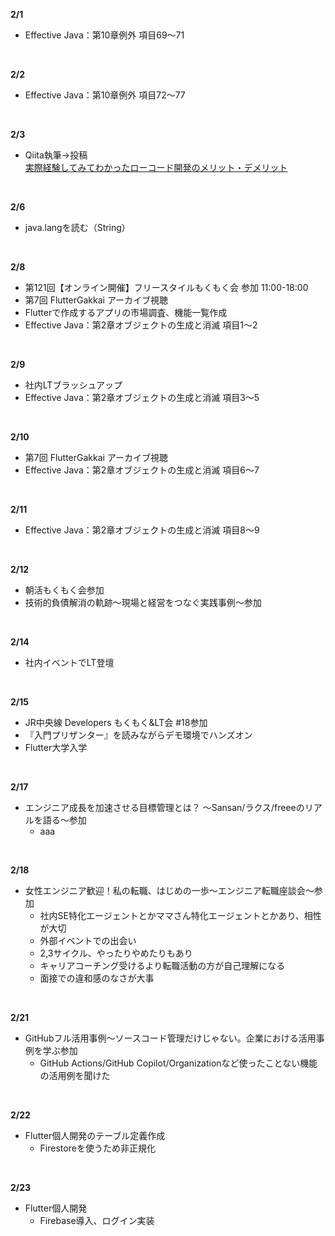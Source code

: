 **2/1**
- Effective Java：第10章例外 項目69〜71
<br>

**2/2**
- Effective Java：第10章例外 項目72〜77
<br>

**2/3**
- Qiita執筆→投稿  
  [実際経験してみてわかったローコード開発のメリット・デメリット](https://qiita.com/1noseA/items/59592c07df189fac06c4)
<br>

**2/6**
- java.langを読む（String）
<br>

**2/8**
- 第121回【オンライン開催】フリースタイルもくもく会 参加 11:00-18:00
- 第7回 FlutterGakkai アーカイブ視聴
- Flutterで作成するアプリの市場調査、機能一覧作成
- Effective Java：第2章オブジェクトの生成と消滅 項目1〜2
<br>

**2/9**
- 社内LTブラッシュアップ
- Effective Java：第2章オブジェクトの生成と消滅 項目3〜5
<br>

**2/10**
- 第7回 FlutterGakkai アーカイブ視聴
- Effective Java：第2章オブジェクトの生成と消滅 項目6〜7
<br>

**2/11**
- Effective Java：第2章オブジェクトの生成と消滅 項目8〜9
<br>

**2/12**
- 朝活もくもく会参加
- 技術的負債解消の軌跡～現場と経営をつなぐ実践事例～参加
<br>

**2/14**
- 社内イベントでLT登壇
<br>

**2/15**
- JR中央線 Developers もくもく&LT会 #18参加
- 『入門プリザンター』を読みながらデモ環境でハンズオン
- Flutter大学入学
<br>

**2/17**
- エンジニア成長を加速させる目標管理とは？ 〜Sansan/ラクス/freeeのリアルを語る〜参加
  - aaa
<br>

**2/18**
- 女性エンジニア歓迎！私の転職、はじめの一歩〜エンジニア転職座談会〜参加
  - 社内SE特化エージェントとかママさん特化エージェントとかあり、相性が大切
  - 外部イベントでの出会い
  - 2,3サイクル、やったりやめたりもあり
  - キャリアコーチング受けるより転職活動の方が自己理解になる
  - 面接での違和感のなさが大事
<br>

**2/21**
- GitHubフル活用事例〜ソースコード管理だけじゃない。企業における活用事例を学ぶ参加
  - GitHub Actions/GitHub Copilot/Organizationなど使ったことない機能の活用例を聞けた
<br>

**2/22**
- Flutter個人開発のテーブル定義作成
  - Firestoreを使うため非正規化
<br>

**2/23**
- Flutter個人開発
  - Firebase導入、ログイン実装
<br>
